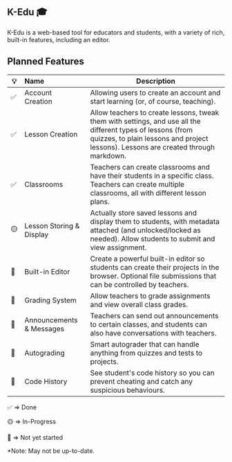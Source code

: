 ## K-Edu 🎓

K-Edu is a web-based tool for educators and students, with a variety of rich, built-in features, including an editor.

## Planned Features


| 💡 | Name                     | Description                                                                                                                                                                                        |
| ---- | :------------------------- | ---------------------------------------------------------------------------------------------------------------------------------------------------------------------------------------------------- |
| ✅ | Account<br />Creation    | Allowing users to create an account and start learning (or, of course, teaching).                                                                                                                  |
| ✅ | Lesson Creation          | Allow teachers to create lessons, tweak them with settings, and use all the different types of lessons (from quizzes, to plain lessons and project lessons). Lessons are created through markdown. |
| ✅ | Classrooms               | Teachers can create classrooms and have their students in a specific class. Teachers can create multiple classrooms, all with different lesson plans.                                              |
| 🟡 | Lesson Storing & Display | Actually store saved lessons and display them to students, with metadata attached (and unlocked/locked as needed). Allow students to submit and view assignment.                                   |
| 🔴 | Built-in Editor          | Create a powerful built-in editor so students can create their projects in the browser. Optional file submissions that can be controlled by teachers.                                              |
| 🔴 | Grading System           | Allow teachers to grade assignments and view overall class grades.                                                                                                                                 |
| 🔴 | Announcements & Messages | Teachers can send out announcements to certain classes, and students can also have conversations with teachers.                                                                                    |
| 🔴 | Autograding              | Smart autograder that can handle anything from quizzes and tests to projects.                                                                                                                      |
| 🔴 | Code History             | See student's code history so you can prevent cheating and catch any suspicious behaviours.                                                                                                        |

✅ => Done

🟡 => In-Progress

🔴 => Not yet started

*Note: May not be up-to-date.
